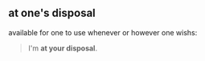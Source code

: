 ## at one's disposal

available for one to use whenever or however one wishs:
> I'm __at your disposal__.

